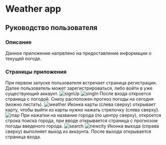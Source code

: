 # Weather app

## Руководство пользователя

### Описание
Данное приложение напрвлено на предоставление информации о текущей погоде.

### Страницы приложения
При первом запуске пользователя встречает страница регистрации.  
Далее пользователь может зарегистрироваться, либо войти в уже существующий аккаунт.
![signUp](screens/signUp)
![singIn](screens/signIn)
После входа откроется страница с погодой. Снизу расположен прогноз погоды на сегодня (можно листать).
![weather](screens/weather)
Иконка карты (слева сверху) открывает карту, чтобы выйти из карты нужно нажать стрелочку (слева сверху).
![map](screens/map)
При нажатии на название города (по центру сверху), откроется строка поиска города, при вводе открывается страница с прогнозом погоды введеного города.
![search](screens/search)
![newcity](screens/newcity)
Иконка выхода (справа сверху) выполняет выход из аккаунта. После выхода открывается страница входа.

